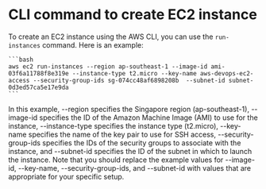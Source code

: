 # CLI command to create EC2 instance

To create an EC2 instance using the AWS CLI, you can use the `run-instances` command. Here is an example:

    ```bash
    aws ec2 run-instances --region ap-southeast-1 --image-id ami-03f6a11788f8e319e --instance-type t2.micro --key-name aws-devops-ec2-access --security-group-ids sg-074cc48af6898208b  --subnet-id subnet-0d3ed57ca5e17e9da
    ```

In this example, --region specifies the Singapore region (ap-southeast-1), --image-id specifies the ID of the Amazon Machine Image (AMI) to use for the instance, --instance-type specifies the instance type (t2.micro), --key-name specifies the name of the key pair to use for SSH access, --security-group-ids specifies the IDs of the security groups to associate with the instance, and --subnet-id specifies the ID of the subnet in which to launch the instance. Note that you should replace the example values for --image-id, --key-name, --security-group-ids, and --subnet-id with values that are appropriate for your specific setup.